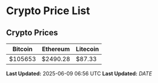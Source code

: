 # Crypto Price List

## Crypto Prices
| Bitcoin | Ethereum | Litecoin |
| ------- | -------- | -------- |
| $105653 | $2490.28 | $87.33 |
**Last Updated:** 2025-06-09 06:56 UTC
**Last Updated:** $DATE$
